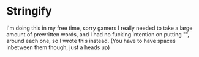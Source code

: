 # Stringify
I'm doing this in my free time, sorry gamers
I really needed to take a large amount of prewritten words, and I had no fucking intention on putting "", around each one, so I wrote this instead.
(You have to have spaces inbetween them though, just a heads up)
